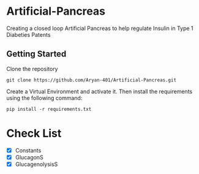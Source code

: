 # Artificial-Pancreas
Creating a  closed loop Artificial Pancreas to help regulate Insulin in Type 1 Diabeties Patents

## Getting Started

Clone the repository
```
git clone https://github.com/Aryan-401/Artificial-Pancreas.git
```
Create a Virtual Environment and activate it.
Then install the requirements using the following command:
```
pip install -r requirements.txt
```

# Check List
- [x] Constants
- [x] GlucagonS
- [x] GlucagenolysisS